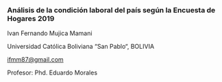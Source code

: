 
### Análisis de la condición laboral del país según la Encuesta de Hogares 2019


Ivan Fernando Mujica Mamani

Universidad Católica Boliviana “San Pablo“, BOLIVIA

ifmm87@gmail.com

Profesor: Phd. Eduardo Morales
